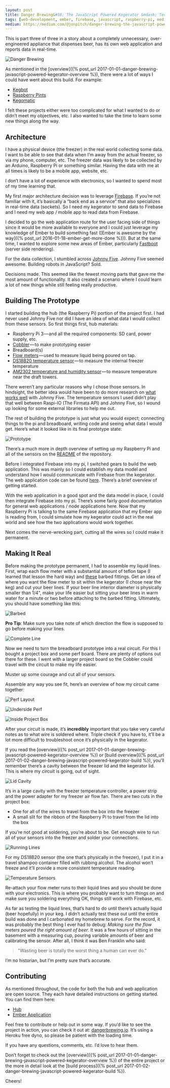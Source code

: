 ```yaml
---
layout: post
title: Danger Brewing&#58; The JavaScript Powered Kegerator &mdash; Tech Overview
tags: [web-development, ember, firebase, javascript, raspberry-pi, medium]
medium: https://medium.com/@jonpitch/danger-brewing-the-javascript-powered-kegerator-part-3-tech-overview-6bb722013429
---
```


This is part three of three in a story about a completely unnecessary, over-engineered appliance that dispenses beer, has its own web application and reports data in real-time.

<!--more-->

![Danger Brewing](/public/img/posts/20170102/cover.jpeg "The end result — A dope looking JavaScript powered beer dispensing piece of madness.")

As mentioned in the [overview]({% post_url 2017-01-01-danger-brewing-javascript-powered-kegerator-overview %}), there were a lot of ways I could have went about this build. For example:

* [Kegbot](https://kegbot.org/)
* [Raspberry Pints](http://raspberrypints.com/)
* [Kegomatic](https://learn.adafruit.com/adafruit-keg-bot/overview)

I felt these projects either were too complicated for what I wanted to do or didn’t meet my objectives, etc. I also wanted to take the time to learn some new things along the way.

## Architecture
I have a physical device (the freezer) in the real world collecting some data. I want to be able to see that data when I’m away from the actual freezer, so via my phone, computer, etc. The freezer data was likely to be collected by an Arduino, Raspberry Pi or something similar. Having the data with me at all times is likely to be a mobile app, website, etc.

I don’t have a lot of experience with electronics, so I wanted to spend most of my time learning that.

My first major architecture decision was to leverage [Firebase](https://firebase.google.com/). If you’re not familiar with it, it’s basically a “back end as a service” that also specializes in real-time data (sockets). So I need my kegerator to send data to Firebase and I need my web app / mobile app to read data from Firebase.

I decided to go the web application route for the user facing side of things since it would be more available to everyone and I could just leverage my knowledge of Ember to build something fast ([Ember is awesome by the way]({% post_url 2016-01-18-ember-get-more-done %})). But at the same time, I wanted to explore some new areas of Ember, particularly [Fastboot](https://ember-fastboot.com/) (server side rendering).

For the data collection, I stumbled across [Johnny Five](http://johnny-five.io/). Johnny Five seemed awesome. Building robots in JavaScript? Sold.

Decisions made. This seemed like the fewest moving parts that gave me the most amount of functionality. It also created a scenario where I could learn a lot of new things while still feeling really productive.

## Building The Prototype
I started building the hub (the Raspberry Pi) portion of the project first. I had never used Johnny Five nor did I have an idea of what data I would collect from these sensors. So first things first, hub materials:

* Raspberry Pi 3 — and all the required components: SD card, power supply, etc.
* [Cobbler](https://www.adafruit.com/products/2028) — to make prototyping easier
* Breadboard(s)
* [Flow meters](https://www.adafruit.com/products/828) — used to measure liquid being poured on tap.
* [DS18B20 temperature sensor](https://www.adafruit.com/products/381) — to measure the internal freezer temperature
* [AM2302 temperature and humidity sensor](https://www.adafruit.com/product/393) — to measure temperature near the draft towers.

There weren’t any particular reasons why I chose those sensors. In hindsight, the better idea would have been to do more research on [what works well](http://johnny-five.io/examples/) with Johnny Five. The temperature sensors I used didn’t play that well between Raspi-IO (The Firmata API) and Johnny Five, so I wound up looking for some external libraries to help me out.

The rest of building the prototype is just what you would expect; connecting things to the pi and breadboard, writing code and seeing what data I would get. Here’s what it looked like in its final prototype state:

![Prototype](/public/img/posts/20170102/tech-1.jpeg "The working prototype")

There’s a much more in depth overview of setting up my Raspberry Pi and all of the sensors on the [README](https://github.com/jonpitch/danger-brewing-hub) of the repository.

Before I integrated Firebase into my pi, I switched gears to build the web application. This was mainly so I could establish my data model and understand how I would communicate with Firebase from the kegerator. The web application  code can be found [here](https://github.com/jonpitch/danger-brewing). There’s a brief overview of getting started.

With the web application in a good spot and the data model in place, I could then integrate Firebase into my pi. There’s some fairly good documentation for general web applications / node applications here. Now that my Raspberry Pi is talking to the same Firebase application that my Ember app is reading from, I could simulate how my kegerator could act in the real world and see how the two applications would work together.

Next comes the nerve-wrecking part, cutting all the wires so I could make it permanent.

## Making It Real
Before making the prototype permanent, I had to assemble my liquid lines. First, wrap each flow meter with a substantial amount of teflon tape (I learned that lesson the hard way) and [these](https://www.amazon.com/dp/B008TT393O) barbed fittings. Get an idea of where you want the flow meter to sit within the kegerator (I chose near the keg) and cut your beer lines. If your beer line interior diameter is physically smaller than 1/4", make your life easier but sitting your beer lines in warm water for a minute or two before attaching to the barbed fitting. Ultimately, you should have something like this:

![Barbed](/public/img/posts/20170102/tech-2.jpeg "Be aggressive with the teflon tape.")

**Pro Tip**: Make sure you take note of which direction the flow is supposed to go before making your lines.

![Complete Line](/public/img/posts/20170102/tech-3.jpeg "A finished beer line. As you can see, I did not follow my own advice.")

Now we need to turn the breadboard prototype into a real circuit. For this I bought a project box and some perf board. There are plenty of options out there for these. I went with a larger project board so the Cobbler could travel with the circuit to make my life easier.

Muster up some courage and cut all of your sensors.

Assemble any way you see fit, here’s an overview of how my circuit came together:

![Perf Layout](/public/img/posts/20170102/tech-4.jpeg "Most wires are underneath — gotta have a clean look in your kegerator circuit…")

![Underside Perf](/public/img/posts/20170102/tech-5.jpeg "Not as clean.")

![Inside Project Box](/public/img/posts/20170102/tech-6.jpeg "The circuit in its forever home.")

After your circuit is made, it’s **incredibly** important that you take very careful notes as to what wire is soldered where. Triple check if you have to, it’ll be a lot more difficult to troubleshoot once it’s physically in the kegerator.

If you read the [overview]({% post_url 2017-01-01-danger-brewing-javascript-powered-kegerator-overview %}) or [build overview]({% post_url 2017-01-02-danger-brewing-javascript-powered-kegerator-build %}), you’ll remember there’s a cavity between the freezer lid and the kegerator lid. This is where my circuit is going, out of sight.

![Lid Cavity](/public/img/posts/20170102/tech-7.jpeg "Ultimately everything is tucked away — except the Pi. Stealth mode.")

It’s in a large cavity with the freezer temperature controller, a power strip and the power adapter for my freezer air flow fan. There are two cuts in the project box:

* One for all of the wires to travel from the box into the freezer
* A small slit for the ribbon of the Raspberry Pi to travel from the lid into the box

If you’re not good at soldering, you’re about to be. Get enough wire to run all of your sensors into the freezer and solder your connections.

![Running Lines](/public/img/posts/20170102/tech-8.jpeg "Braiding the wires made them a little easier to work with.")

For my DS18B20 sensor (the one that’s physically in the freezer), I put it in a travel shampoo container filled with rubbing alcohol. The alcohol won’t freeze and it’ll provide a more consistent temperature reading.

![Temperature Sensors](/public/img/posts/20170102/tech-9.jpeg "Bottom left corner — two temperature sensors in travel containers.")

Re-attach your flow meter runs to their liquid lines and you should be done with your electronics. This is where you probably want to turn things on and make sure you soldering everything OK, things still work with Firebase, etc.

As far as testing the liquid lines, that’s hard to do until there’s actually liquid (beer hopefully) in your keg. I didn’t actually test these out until the entire build was done and I carbonated my homebrew to serve. For the record, it was probably the best thing I ever had to debug: *Making sure the flow meters poured the right amount of beer*. It was a few hours of sitting in the basement with a measuring cup, pouring variable amounts of beer and calibrating the sensor. After all, I think it was Ben Franklin who said:

> "Wasting beer is totally the worst thing a human can ever do."

I’m no historian, but I’m pretty sure that’s accurate.

## Contributing
As mentioned throughout, the code for both the hub and web application are open source. They each have detailed instructions on getting started. You can find them here:

* [Hub](https://github.com/jonpitch/danger-brewing-hub)
* [Ember Application](https://github.com/jonpitch/danger-brewing)

Feel free to contribute or help out in some way. If you’d like to see the project in action, you can check it out at: [dangerbrewing.io](http://dangerbrewing.io). It’s using a Heroku free dyno, so please be patient with the loading time.

If you have any questions, comments, etc. I’d love to hear them.

Don’t forget to check out the [overview]({% post_url 2017-01-01-danger-brewing-javascript-powered-kegerator-overview %}) of the entire project or the more in detail look at the [build process]({% post_url 2017-01-02-danger-brewing-javascript-powered-kegerator-build %}).

Cheers!